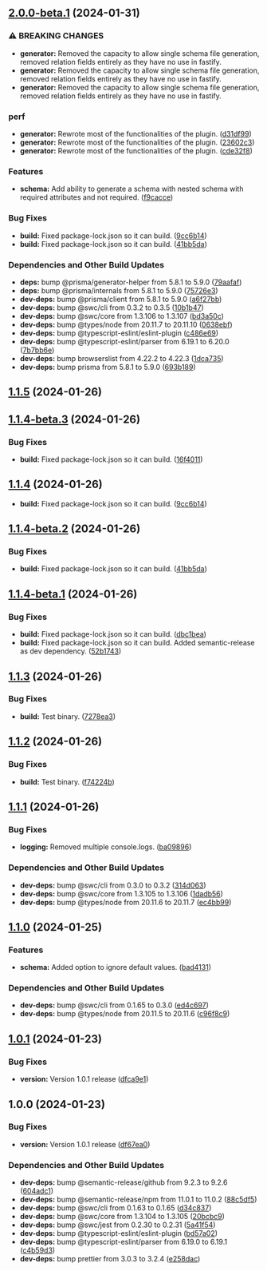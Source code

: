 ## [2.0.0-beta.1](https://github.com/mexdevelop/prisma-generator-fastify-json-schema/compare/v1.1.5...v2.0.0-beta.1) (2024-01-31)


### ⚠ BREAKING CHANGES

* **generator:** Removed the capacity to allow single schema file generation, removed relation fields entirely as they have no use in fastify.
* **generator:** Removed the capacity to allow single schema file generation, removed relation fields entirely as they have no use in fastify.
* **generator:** Removed the capacity to allow single schema file generation, removed relation fields entirely as they have no use in fastify.

### perf

* **generator:** Rewrote most of the functionalities of the plugin. ([d31df99](https://github.com/mexdevelop/prisma-generator-fastify-json-schema/commit/d31df99eab5c285c29c99796facaf79b873d3a55))
* **generator:** Rewrote most of the functionalities of the plugin. ([23602c3](https://github.com/mexdevelop/prisma-generator-fastify-json-schema/commit/23602c35c365972cc8c3fd64a77c7564b3a8446b))
* **generator:** Rewrote most of the functionalities of the plugin. ([cde32f8](https://github.com/mexdevelop/prisma-generator-fastify-json-schema/commit/cde32f86c2e5eb7697d1c4926fbccf9471ab2cd6))


### Features

* **schema:** Add ability to generate a schema with nested schema with required attributes and not required. ([f9cacce](https://github.com/mexdevelop/prisma-generator-fastify-json-schema/commit/f9cacce448c2ca5238d70031100500308bab518e))


### Bug Fixes

* **build:** Fixed package-lock.json so it can build. ([9cc6b14](https://github.com/mexdevelop/prisma-generator-fastify-json-schema/commit/9cc6b140222226527e9ed2f5ead850383509430c))
* **build:** Fixed package-lock.json so it can build. ([41bb5da](https://github.com/mexdevelop/prisma-generator-fastify-json-schema/commit/41bb5da99e54846cb6a9b7b9c13ea2cd2d543446))


### Dependencies and Other Build Updates

* **deps:** bump @prisma/generator-helper from 5.8.1 to 5.9.0 ([79aafaf](https://github.com/mexdevelop/prisma-generator-fastify-json-schema/commit/79aafaf38c30b3819a3395100cc62cda48102904))
* **deps:** bump @prisma/internals from 5.8.1 to 5.9.0 ([75726e3](https://github.com/mexdevelop/prisma-generator-fastify-json-schema/commit/75726e34e4bc8e0a494e68db67a3df3fccb77bc8))
* **dev-deps:** bump @prisma/client from 5.8.1 to 5.9.0 ([a6f27bb](https://github.com/mexdevelop/prisma-generator-fastify-json-schema/commit/a6f27bb3939b84588f643b7164d33ae46578c8a6))
* **dev-deps:** bump @swc/cli from 0.3.2 to 0.3.5 ([10b1b47](https://github.com/mexdevelop/prisma-generator-fastify-json-schema/commit/10b1b47a44dea6e7fb2e5ad5ac165c413642a79b))
* **dev-deps:** bump @swc/core from 1.3.106 to 1.3.107 ([bd3a50c](https://github.com/mexdevelop/prisma-generator-fastify-json-schema/commit/bd3a50c5dc70e8755a1eaa9703fdecd112139b28))
* **dev-deps:** bump @types/node from 20.11.7 to 20.11.10 ([0638ebf](https://github.com/mexdevelop/prisma-generator-fastify-json-schema/commit/0638ebf504653d5274dcb4ad6fdd612d2f4c5e31))
* **dev-deps:** bump @typescript-eslint/eslint-plugin ([c486e69](https://github.com/mexdevelop/prisma-generator-fastify-json-schema/commit/c486e692731dc39baa2bf14d9dc3c8ca02c3c0c7))
* **dev-deps:** bump @typescript-eslint/parser from 6.19.1 to 6.20.0 ([7b7bb6e](https://github.com/mexdevelop/prisma-generator-fastify-json-schema/commit/7b7bb6efe0df25addb1b7038ddba65f648d1c01e))
* **dev-deps:** bump browserslist from 4.22.2 to 4.22.3 ([1dca735](https://github.com/mexdevelop/prisma-generator-fastify-json-schema/commit/1dca735d8d678c9cbb657042de576168ea115e28))
* **dev-deps:** bump prisma from 5.8.1 to 5.9.0 ([693b189](https://github.com/mexdevelop/prisma-generator-fastify-json-schema/commit/693b18996d825dd609a2d886528c439355dda96f))

## [1.1.5](https://github.com/mexdevelop/prisma-generator-fastify-json-schema/compare/v1.1.4...v1.1.5) (2024-01-26)

## [1.1.4-beta.3](https://github.com/mexdevelop/prisma-generator-fastify-json-schema/compare/v1.1.4-beta.2...v1.1.4-beta.3) (2024-01-26)


### Bug Fixes

* **build:** Fixed package-lock.json so it can build. ([16f4011](https://github.com/mexdevelop/prisma-generator-fastify-json-schema/commit/16f401133d5c336759c900612f6e507c58d73a40))

## [1.1.4](https://github.com/mexdevelop/prisma-generator-fastify-json-schema/compare/v1.1.3...v1.1.4) (2024-01-26)
* **build:** Fixed package-lock.json so it can build. ([9cc6b14](https://github.com/mexdevelop/prisma-generator-fastify-json-schema/commit/9cc6b140222226527e9ed2f5ead850383509430c))

## [1.1.4-beta.2](https://github.com/mexdevelop/prisma-generator-fastify-json-schema/compare/v1.1.4-beta.1...v1.1.4-beta.2) (2024-01-26)


### Bug Fixes

* **build:** Fixed package-lock.json so it can build. ([41bb5da](https://github.com/mexdevelop/prisma-generator-fastify-json-schema/commit/41bb5da99e54846cb6a9b7b9c13ea2cd2d543446))

## [1.1.4-beta.1](https://github.com/mexdevelop/prisma-generator-fastify-json-schema/compare/v1.1.3...v1.1.4-beta.1) (2024-01-26)


### Bug Fixes

* **build:** Fixed package-lock.json so it can build. ([dbc1bea](https://github.com/mexdevelop/prisma-generator-fastify-json-schema/commit/dbc1bea5987fbf03c93c85ecc39b1e34bf42d195))
* **build:** Fixed package-lock.json so it can build. Added semantic-release as dev dependency. ([52b1743](https://github.com/mexdevelop/prisma-generator-fastify-json-schema/commit/52b1743d7771ce1731d2556f343a324a456ab587))

## [1.1.3](https://github.com/mexdevelop/prisma-generator-fastify-json-schema/compare/v1.1.2...v1.1.3) (2024-01-26)


### Bug Fixes

* **build:** Test binary. ([7278ea3](https://github.com/mexdevelop/prisma-generator-fastify-json-schema/commit/7278ea3046d690f9bd72021b113a30a764135c8a))

## [1.1.2](https://github.com/mexdevelop/prisma-generator-fastify-json-schema/compare/v1.1.1...v1.1.2) (2024-01-26)


### Bug Fixes

* **build:** Test binary. ([f74224b](https://github.com/mexdevelop/prisma-generator-fastify-json-schema/commit/f74224b90ba39b01d7cfd0ef7f9ba740a1d0c6e8))

## [1.1.1](https://github.com/mexdevelop/prisma-generator-fastify-json-schema/compare/v1.1.0...v1.1.1) (2024-01-26)


### Bug Fixes

* **logging:** Removed multiple console.logs. ([ba09896](https://github.com/mexdevelop/prisma-generator-fastify-json-schema/commit/ba0989600aec32bd15a309994ae1ed11bda3cf53))


### Dependencies and Other Build Updates

* **dev-deps:** bump @swc/cli from 0.3.0 to 0.3.2 ([314d063](https://github.com/mexdevelop/prisma-generator-fastify-json-schema/commit/314d063dbed24253ed7e127786d15f82e59f05ab))
* **dev-deps:** bump @swc/core from 1.3.105 to 1.3.106 ([1dadb56](https://github.com/mexdevelop/prisma-generator-fastify-json-schema/commit/1dadb56bcf34fc2836758007393d5a86a700f04b))
* **dev-deps:** bump @types/node from 20.11.6 to 20.11.7 ([ec4bb99](https://github.com/mexdevelop/prisma-generator-fastify-json-schema/commit/ec4bb99f413bc082d6cd7fc8658de356902b4872))

## [1.1.0](https://github.com/mexdevelop/prisma-generator-fastify-json-schema/compare/v1.0.1...v1.1.0) (2024-01-25)


### Features

* **schema:** Added option to ignore default values. ([bad4131](https://github.com/mexdevelop/prisma-generator-fastify-json-schema/commit/bad41313d062be4ad740fd25a0fe6152c785e39f))


### Dependencies and Other Build Updates

* **dev-deps:** bump @swc/cli from 0.1.65 to 0.3.0 ([ed4c697](https://github.com/mexdevelop/prisma-generator-fastify-json-schema/commit/ed4c69706c58d71408291fe73dfa6a948fb10cc8))
* **dev-deps:** bump @types/node from 20.11.5 to 20.11.6 ([c96f8c9](https://github.com/mexdevelop/prisma-generator-fastify-json-schema/commit/c96f8c917cb57a98fc4367d044deb240a24d450f))

## [1.0.1](https://github.com/mexdevelop/prisma-generator-fastify-json-schema/compare/v1.0.0...v1.0.1) (2024-01-23)


### Bug Fixes

* **version:** Version 1.0.1 release ([dfca9e1](https://github.com/mexdevelop/prisma-generator-fastify-json-schema/commit/dfca9e104a946419eedf7fff9bb29ae494ab7fa7))

## 1.0.0 (2024-01-23)


### Bug Fixes

* **version:** Version 1.0.1 release ([df67ea0](https://github.com/mexdevelop/prisma-generator-fastify-json-schema/commit/df67ea018c8381289836e90973cfc5735b18de36))


### Dependencies and Other Build Updates

* **dev-deps:** bump @semantic-release/github from 9.2.3 to 9.2.6 ([604adc1](https://github.com/mexdevelop/prisma-generator-fastify-json-schema/commit/604adc1952ee6425e5a6c80acdbe113ef5788d7a))
* **dev-deps:** bump @semantic-release/npm from 11.0.1 to 11.0.2 ([88c5df5](https://github.com/mexdevelop/prisma-generator-fastify-json-schema/commit/88c5df53a026cd8e81786669b58c1743a6376bb9))
* **dev-deps:** bump @swc/cli from 0.1.63 to 0.1.65 ([d34c837](https://github.com/mexdevelop/prisma-generator-fastify-json-schema/commit/d34c837d17c3e8a779c28b96d6ba878e2894248e))
* **dev-deps:** bump @swc/core from 1.3.104 to 1.3.105 ([20bcbc9](https://github.com/mexdevelop/prisma-generator-fastify-json-schema/commit/20bcbc9872acef4975ce3ef71aded748f4e8dfb3))
* **dev-deps:** bump @swc/jest from 0.2.30 to 0.2.31 ([5a41f54](https://github.com/mexdevelop/prisma-generator-fastify-json-schema/commit/5a41f54e9db6e26f2d7cec3fc3248be11a101898))
* **dev-deps:** bump @typescript-eslint/eslint-plugin ([bd57a02](https://github.com/mexdevelop/prisma-generator-fastify-json-schema/commit/bd57a027c8c3190077570aded3c37cbafd746105))
* **dev-deps:** bump @typescript-eslint/parser from 6.19.0 to 6.19.1 ([c4b59d3](https://github.com/mexdevelop/prisma-generator-fastify-json-schema/commit/c4b59d3a4fe5a54f59bca9c112e68e7b4297f315))
* **dev-deps:** bump prettier from 3.0.3 to 3.2.4 ([e258dac](https://github.com/mexdevelop/prisma-generator-fastify-json-schema/commit/e258dac1726e4be208d0b270dd3f7fe8cf2f3959))
